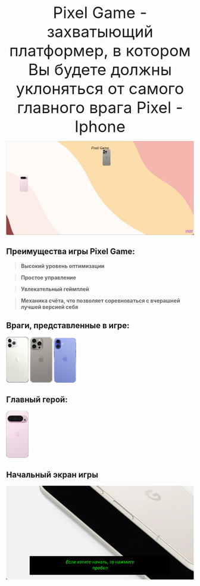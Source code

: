 <p align="center">
  <span style="font-size:3em;">Pixel Game - захватыющий платформер, в котором Вы будете должны уклоняться от самого главного врага Pixel - Iphone</span>
</p>

![](https://github.com/eddaru/ed_gif/blob/main/python3.13_P2U8stxXjV.gif)

## Преимущества игры Pixel Game:

> **Высокий уровень оптимизации**

> **Простое управление**

> **Увлекательный геймплей**

> **Механика счёта, что позволяет соревноваться с вчерашней лучшей версией себя**

## Враги, представленные в игре:
<img src="https://github.com/eddaru/module1/blob/main/ogrizok1.png" width="60"> <img src="https://github.com/eddaru/module1/blob/main/ogrizok2.png" width="60"> <img src="https://github.com/eddaru/module1/blob/main/ogrizok3.png" width="60">

## Главный герой:
<img src="https://github.com/eddaru/module1/blob/main/pixel.png" width="60">

## Начальный экран игры
<img src="https://github.com/eddaru/ed_gif/blob/main/python3.13_K8h7on8FYd.png">
